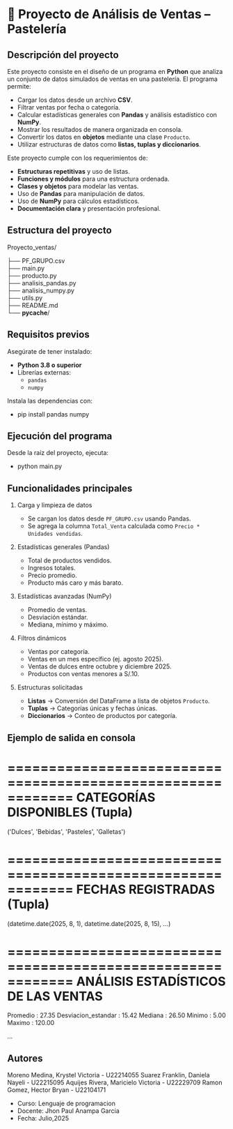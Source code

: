 
# 🧁 Proyecto de Análisis de Ventas – Pastelería

## Descripción del proyecto

Este proyecto consiste en el diseño de un programa en **Python** que analiza un conjunto de datos simulados de ventas en una pastelería. El programa permite:

- Cargar los datos desde un archivo **CSV**.
- Filtrar ventas por fecha o categoría.
- Calcular estadísticas generales con **Pandas** y análisis estadístico con **NumPy**.
- Mostrar los resultados de manera organizada en consola.
- Convertir los datos en **objetos** mediante una clase `Producto`.
- Utilizar estructuras de datos como **listas, tuplas y diccionarios**.

Este proyecto cumple con los requerimientos de:

* **Estructuras repetitivas** y uso de listas.
* **Funciones y módulos** para una estructura ordenada.
* **Clases y objetos** para modelar las ventas.
* Uso de **Pandas** para manipulación de datos.
* Uso de **NumPy** para cálculos estadísticos.
* **Documentación clara** y presentación profesional.


## Estructura del proyecto

Proyecto_ventas/


├── PF_GRUPO.csv             
├── main.py                  
├── producto.py              
├── analisis_pandas.py       
├── analisis_numpy.py        
├── utils.py                 
├── README.md                
└── __pycache__/  



## **Requisitos previos**

Asegúrate de tener instalado:

* **Python 3.8 o superior**
* Librerías externas:
  * `pandas`
  * `numpy`

Instala las dependencias con:

- pip install pandas numpy

## **Ejecución del programa**

Desde la raíz del proyecto, ejecuta:

- python main.py

## Funcionalidades principales

1. Carga y limpieza de datos

   * Se cargan los datos desde `PF_GRUPO.csv` usando Pandas.
   * Se agrega la columna `Total_Venta` calculada como `Precio * Unidades vendidas`.

2. Estadísticas generales (Pandas)

   * Total de productos vendidos.
   * Ingresos totales.
   * Precio promedio.
   * Producto más caro y más barato.

3. Estadísticas avanzadas (NumPy)

   * Promedio de ventas.
   * Desviación estándar.
   * Mediana, mínimo y máximo.

4. Filtros dinámicos

   * Ventas por categoría.
   * Ventas en un mes específico (ej. agosto 2025).
   * Ventas de dulces entre octubre y diciembre 2025.
   * Productos con ventas menores a S/.10.

5. Estructuras solicitadas

   * **Listas** → Conversión del DataFrame a lista de objetos `Producto`.
   * **Tuplas** → Categorías únicas y fechas únicas.
   * **Diccionarios** → Conteo de productos por categoría.


## Ejemplo de salida en consola


============================================================
 CATEGORÍAS DISPONIBLES (Tupla)
============================================================
('Dulces', 'Bebidas', 'Pasteles', 'Galletas')

============================================================
 FECHAS REGISTRADAS (Tupla)
============================================================
(datetime.date(2025, 8, 1), datetime.date(2025, 8, 15), ...)

============================================================
 ANÁLISIS ESTADÍSTICOS DE LAS VENTAS
============================================================
Promedio            : 27.35
Desviacion_estandar : 15.42
Mediana             : 26.50
Minimo              : 5.00
Maximo              : 120.00

...


## Autores

Moreno Medina, Krystel Victoria - U22214055
Suarez Franklin, Daniela Nayeli - U22215095
Aquijes Rivera, Maricielo Victoria - U22229709
Ramon Gomez, Hector Bryan - U22104171


* Curso: Lenguaje de programacion
* Docente: Jhon Paul Anampa Garcia
* Fecha: Julio,2025


